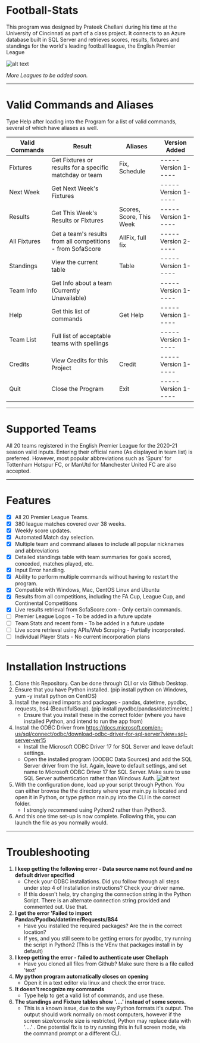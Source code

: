 # Football-Stats

This program was designed by Prateek Chellani during his time at the University of Cincinnati as part of a class project. It connects to an Azure database built in SQL Server and retrieves scores, results, fixtures and standings for the world's leading football league, the English Premier League

![alt text](https://imgur.com/5VljUXw.gif "Demo by Prateek Chellani")

*More Leagues to be added soon.*

 -----
 # Valid Commands and Aliases 

Type Help after loading into the Program for a list of valid commands, several of which have aliases as well. 

|**Valid Commands** | **Result**                                                   | **Aliases**                | **Version Added** |
|-------------------|--------------------------------------------------------------|----------------------------|-------------------|
|Fixtures           | Get Fixtures or results for a specific matchday or team      | Fix, Schedule              |-----Version 1-----|
|Next Week          | Get Next Week's Fixtures                                     |                            |-----Version 1-----|
|Results            | Get This Week's Results or Fixtures                          | Scores, Score, This Week   |-----Version 1-----|
|All Fixtures       | Get a team's results from all competitions - from SofaScore  | AllFix, full fix           |-----Version 2-----|
|Standings          | View the current table                                       | Table                      |-----Version 1-----|
|Team Info          | Get Info about a team (Currently Unavailable)                |                            |-----Version 1-----|
|Help               | Get this list of commands                                    | Get Help                   |-----Version 1-----|
|Team List          | Full list of acceptable teams with spellings                 |                            |-----Version 1-----|
|Credits            | View Credits for this Project                                | Credit                     |-----Version 1-----|
|Quit               | Close the Program                                            | Exit                       |-----Version 1-----|


 -----

# Supported Teams
All 20 teams registered in the English Premier League for the 2020-21 season valid inputs. Entering their official name (As displayed in team list) is preferred.
However, most popular abbreviations such as 'Spurs' for Tottenham Hotspur FC, or ManUtd for Manchester United FC are also accepted. 

 -----
 
# Features

- [X] All 20 Premier League Teams.
- [X] 380 league matches covered over 38 weeks.
- [X] Weekly score updates.
- [X] Automated Match day selection.
- [X] Multiple team and command aliases to include all popular nicknames and abbreviations
- [X] Detailed standings table with team summaries for goals scored, conceded, matches played, etc. 
- [X] Input Error handling.
- [X] Ability to perform multiple commands without having to restart the program. 
- [X] Compatible with Windows, Mac, CentOS Linux and Ubuntu
- [X] Results from all competitions, including the FA Cup, League Cup, and Continental Competitions
- [X] Live results retrieval from SofaScore.com - Only certain commands. 
- [ ] Premier League Logos - To be added in a future update
- [ ] Team Stats and recent form - To be added in a future update
- [ ] Live score retrieval using APIs/Web Scraping - Partially incorporated. 
- [ ] Individual Player Stats - No current incorporation plans
----


# Installation Instructions

1. Clone this Repository. Can be done through CLI or via Github Desktop. 
2. Ensure that you have Python installed. (pip install python on Windows, yum -y install python on CentOS)
3. Install the required imports and packages - pandas, datetime, pyodbc, requests, bs4 (BeautifulSoup). (pip install pyodbc/pandas/datetime/etc.)
   - Ensure that you install these in the correct folder (where you have installed Python, and intend to run the app from)
4. Install the ODBC Driver from https://docs.microsoft.com/en-us/sql/connect/odbc/download-odbc-driver-for-sql-server?view=sql-server-ver15
   - Install the Microsoft ODBC Driver 17 for SQL Server and leave default settings. 
   - Open the installed program (OODBC Data Sources) and add the SQL Server driver from the list. Again, leave to default settings, and set name to Microsoft ODBC Driver 17 for SQL Server. Make sure to use SQL Server authentication rather than Windows Auth. 
   ![alt text](https://i.imgur.com/aHsI472.png "ODBC Settings")
5. With the configuration done, load up your script through Python. You can either browse the the directory where your main.py is located and open it in Python, or type python main.py into the CLI in the correct folder. 
   - I strongly recommend using Python2 rather than Python3.
6. And this one time set-up is now complete. Following this, you can launch the file as you normally would. 

 -----
# Troubleshooting

1. **I keep getting the following error - Data source name not found and no default driver specified**
   - Check your ODBC installations. Did you follow through all steps under step 4 of Installation instructions? Check your driver name. 
   - If this doesn't help, try changing the connection string in the Python Script. There is an alternate connection string provided and commented out. Use that. 
2. **I get the error 'Failed to import Pandas/Pyodbc/datetime/Requests/BS4**
   - Have you installed the required packages? Are the in the correct location?
   - If yes, and you still seem to be getting errors for pyodbc, try running the script in Python2 (This is the VEnv that packages install in by default)
3. **I keep getting the error - failed to authenticate user Chellaph**
   - Have you cloned all files from Github? Make sure there is a file called 'text'
4. **My python program automatically closes on opening**
   - Open it in a text editor via linux and check the error trace. 
5. **It doesn't recognize my commands**
   - Type help to get a valid list of commands, and use these. 
6. **The standings and Fixture tables show '....' instead of some scores.**
   - This is a known issue, due to the way Python formats it's output. The output should work normally on most computers, however if the screen size/console size is restricted, Python may replace data with '....' . One potential fix is to try running this in full screen mode, via the command prompt or a different CLI.
